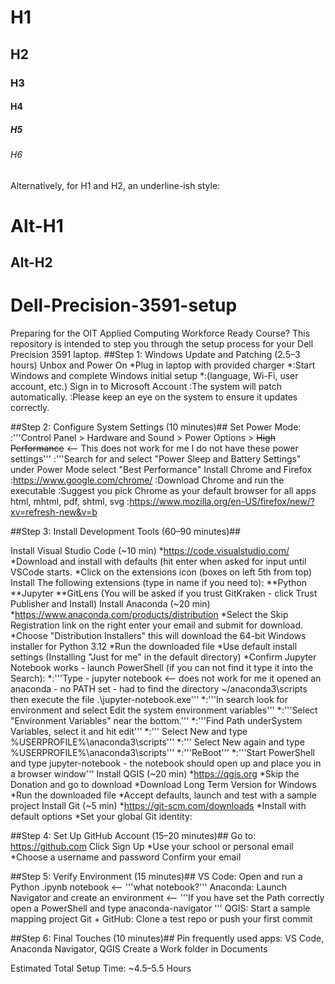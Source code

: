 # H1
## H2
### H3
#### H4
##### H5
###### H6

Alternatively, for H1 and H2, an underline-ish style:

Alt-H1
======

Alt-H2
------

# Dell-Precision-3591-setup
Preparing for the OIT Applied Computing Workforce Ready Course? This repository is intended to step you through the setup process for your Dell Precision 3591 laptop.
##Step 1: Windows Update and Patching (2.5–3 hours)
Unbox and Power On
*Plug in laptop with provided charger 
*:Start Windows and complete Windows initial setup 
*:(language, Wi-Fi, user account, etc.)
Sign in to Microsoft Account
:The system will patch automatically. 
:Please keep an eye on the system to ensure it updates correctly.

##Step 2: Configure System Settings (10 minutes)##
Set Power Mode:
:'''Control Panel > Hardware and Sound > Power Options > <del>High Performance</del> <-- This does not work for me I do not have these power settings'''
:'''Search for and select "Power Sleep and Battery Settings" under Power Mode select "Best Performance"
Install Chrome and Firefox
:https://www.google.com/chrome/
:Download Chrome and run the executable
:Suggest you pick Chrome as your default browser for all apps html, mhtml, pdf, shtml, svg
:https://www.mozilla.org/en-US/firefox/new/?xv=refresh-new&v=b

##Step 3: Install Development Tools (60–90 minutes)##

Install Visual Studio Code (~10 min)
*https://code.visualstudio.com/ 
*Download and install with defaults (hit enter when asked for input until VSCode starts.
*Click on the extensions icon (boxes on left 5th from top) Install The following extensions (type in name if you need to):
**Python
**Jupyter
**GitLens (You will be asked if you trust GitKraken - click Trust Publisher and Install)
Install Anaconda (~20 min)
*https://www.anaconda.com/products/distribution 
*Select the Skip Registration link	on the right enter your email and submit for download.	
*Choose "Distribution Installers" this will download the 64-bit Windows installer for Python 3.12
*Run the downloaded file
*Use default install settings (Installing "Just for me" in the default directory)
*Confirm Jupyter Notebook works - launch PowerShell (if you can not find it type it into the Search):
*:'''Type - jupyter notebook  <-- does not work for me it opened an anaconda - no PATH set - had to find the directory ~/anaconda3\scripts then execute the file .\jupyter-notebook.exe'''
*:'''In search look for environment and select Edit the system environment variables'''
*:'''Select "Environment Variables" near the bottom.'''
*:'''Find Path underSystem Variables, select it and hit edit'''
*:''' Select New and type %USERPROFILE%\anaconda3\scripts'''
*:''' Select New again and type %USERPROFILE%\anaconda3\scripts'''
*:'''ReBoot'''
*:'''Start PowerShell and type jupyter-notebook - the notebook should open up and place you in a browser window'''
Install QGIS (~20 min)
*https://qgis.org
*Skip the Donation and go to download
*Download Long Term Version for Windows
*Run the downloaded file
*Accept defaults, launch and test with a sample project
Install Git (~5 min)
*https://git-scm.com/downloads 
*Install with default options
*Set your global Git identity:

##Step 4: Set Up GitHub Account (15–20 minutes)##
Go to: https://github.com
Click Sign Up
*Use your school or personal email
*Choose a username and password
Confirm your email

##Step 5: Verify Environment (15 minutes)##
VS Code: Open and run a Python .ipynb notebook <-- '''what notebook?'''
Anaconda: Launch Navigator and create an environment <-- '''If you have set the Path correctly open a PowerShell and type anaconda-navigator '''
QGIS: Start a sample mapping project
Git + GitHub: Clone a test repo or push your first commit

##Step 6: Final Touches (10 minutes)##
Pin frequently used apps: VS Code, Anaconda Navigator, QGIS
Create a Work folder in Documents


Estimated Total Setup Time: ~4.5–5.5 Hours
